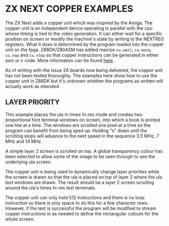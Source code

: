 # ZX NEXT COPPER EXAMPLES

The ZX Next adds a copper unit which was inspired by the Amiga.  The copper unit is an independent device operating in parallel with the cpu whose timing is tied to the video generation.  It can either wait for a specific position on screen or modify the machine's state by writing to the NEXTREG registers.  What it does is determined by the program loaded into the copper unit on the fpga.  Z88DK/Z80ASM has added macros `cu.wait`, `cu.move`, `cu.nop` and `cu.stop` so that copper instructions can be generated in either asm or c code.  More information can be found [here](https://github.com/z88dk/z88dk/blob/master/libsrc/_DEVELOPMENT/newlib/target/zxn/config/config_zxn_copper.m4).

As of writing with the Issue 2A boards now being delivered, the copper unit has not been tested thoroughly.  The examples here show how to use the copper unit in Z88DK but it's unknown whether the programs as written will actually work as intended.

## LAYER PRIORITY

This example places the ula in timex hi-res mode and creates two proportional font terminal windows on screen, into which a book is printed one line at a time.  The windows are scrolled one pixel at a time so the program can benefit from being sped up.  Holding "s" down until the scrolling stops will advance to the next speed in the sequence 3.5 MHz, 7 MHz and 14 MHz.

A simple layer 2 screen is scrolled on top.  A global transparency colour has been selected to allow some of the image to be seen through to see the underlying ula screen.

The copper unit is being used to dynamically change layer priorities while the screen is drawn so that the ula is placed on top of layer 2 where the ula text windows are drawn.  The result should be a layer 2 screen scrolling around the ula's timex hi-res text terminals.

The copper unit can only hold 512 instructions and there is no loop instruction so there is only space to do this for a few character rows.  However, if the test is successful the program will be modified to stream copper instructions in as needed to define the rectangular cutouts for the whole screen.
